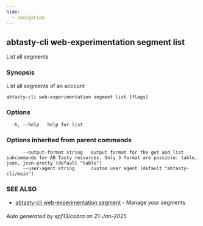 ```yaml
---
hide:
  - navigation
---
```

## abtasty-cli web-experimentation segment list

List all segments

### Synopsis

List all segments of an account

```
abtasty-cli web-experimentation segment list [flags]
```

### Options

```
  -h, --help   help for list
```

### Options inherited from parent commands

```
      --output-format string   output format for the get and list subcommands for AB Tasty resources. Only 3 format are possible: table, json, json-pretty (default "table")
      --user-agent string      custom user agent (default "abtasty-cli/main")
```

### SEE ALSO

* [abtasty-cli web-experimentation segment](abtasty-cli_web-experimentation_segment.md)	 - Manage your segments

###### Auto generated by spf13/cobra on 21-Jan-2025
